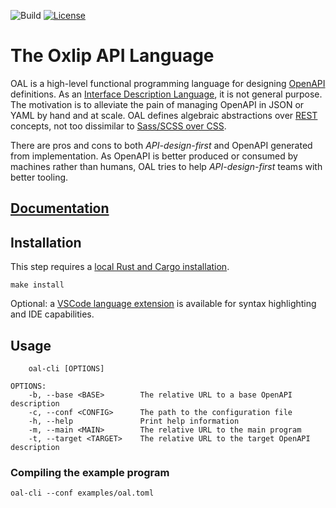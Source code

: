 ![Build](https://img.shields.io/github/actions/workflow/status/oxlip-lang/oal/ci.yml?branch=master)
[![License](https://img.shields.io/badge/license-Apache_2.0-blue.svg)](https://opensource.org/licenses/Apache-2.0)

# The Oxlip API Language
OAL is a high-level functional programming language for designing [OpenAPI](https://www.openapis.org/what-is-openapi) definitions.
As an [Interface Description Language](https://en.wikipedia.org/wiki/Interface_description_language), it is not general purpose.
The motivation is to alleviate the pain of managing OpenAPI in JSON or YAML by hand and at scale.
OAL defines algebraic abstractions over [REST](https://en.wikipedia.org/wiki/Representational_state_transfer) concepts, not too dissimilar to [Sass/SCSS over CSS](https://sass-lang.com/).

There are pros and cons to both _API-design-first_ and OpenAPI generated from implementation.
As OpenAPI is better produced or consumed by machines rather than humans, OAL tries to help _API-design-first_ teams with better tooling.

## [Documentation](https://www.oxlip-lang.org/)

## Installation
This step requires a [local Rust and Cargo installation](https://doc.rust-lang.org/cargo/getting-started/installation.html).

```
make install
```
Optional: a [VSCode language extension](https://github.com/oxlip-lang/oal-vscode) is available for syntax highlighting and IDE capabilities.

## Usage
```
    oal-cli [OPTIONS]

OPTIONS:
    -b, --base <BASE>        The relative URL to a base OpenAPI description
    -c, --conf <CONFIG>      The path to the configuration file
    -h, --help               Print help information
    -m, --main <MAIN>        The relative URL to the main program
    -t, --target <TARGET>    The relative URL to the target OpenAPI description
```

### Compiling the example program
```
oal-cli --conf examples/oal.toml
```
